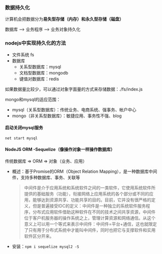 ### 数据持久化

计算机会把数据分为**易失型存储（内存）**和**永久型存储（磁盘）**

数据库 --> 业务程序 --> 业务对象持久化



### nodejs中实现持久化的方法

- 文件系统 fs
- 数据库
  - 关系型数据库：mysql
  - 文档型数据库：mongodb
  - 键值对数据库：redis

如果数据量比较少，可以通过对象字面量的方式来存储数据：./fs/index.js



mongo和mysql的适应范围：

- mysql（关系型数据库）：传统业务、电商系统、强事务、帐户中心
- mongo（非关系型数据库）：敏捷应用、事务性不强、blog



#### 启动关闭mysql服务

```shell
net start mysql
```



#### NodeJS  ORM -Sequelize（像操作对象一样操作数据库）

传统数据库 => ORM => 对象（业务、应用）

- 概述：基于Promise的ORM（Object Relation Mapping），是一种数据库中间件，支持多种数据库、事务、关联等

  > 中间件是介于应用系统和系统软件之间的一类软件，它使用系统软件所提供的基础服务（功能），衔接网络上应用系统的各个部分或不同的应用，能够达到资源共享、功能共享的目的。目前，它并没有很严格的定义，但是普遍接受IDC的定义：中间件是一种独立的系统软件服务程序，分布式应用软件借助这种软件在不同的技术之间共享资源，中间件位于客户机服务器的操作系统之上，管理计算资源和网络通信。从这个意义上可以用一个等式来表示中间件：中间件=平台+通信，这也就限定了只有用于分布式系统中才能叫中间件，同时也把它与支撑软件和实用软件区分开来。

- 安装：`npm i sequelize mysql2 -S`





















